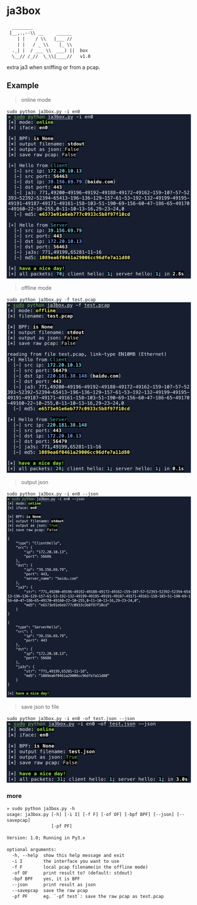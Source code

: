 # ja3box

```
  ________
 [__,.,--\\ __     ______
    | |    / \\   |___ //
    | |   / _ \\    |_ \\  
  ._| |  / ___ \\  ___) ||  box
  \__// /_//  \_\\|____//   v1.0
```


extra ja3 when sniffing or from a pcap.

## Example
> online mode

`sudo python ja3box.py -i en0`
![](/pics/online.png)

> offline mode

`sudo python ja3box.py -f test.pcap`
![](/pics/offline.png)

> output json

`sudo python ja3box.py -i en0 --json`
![](/pics/output-json.png)

> save json to file

`sudo python ja3box.py -i en0 -of test.json --json`
![](/pics/output-json-to-file.png)

### more
```
» sudo python ja3box.py -h
usage: ja3box.py [-h] [-i I] [-f F] [-of OF] [-bpf BPF] [--json] [--savepcap]
                 [-pf PF]

Version: 1.0; Running in Py3.x

optional arguments:
  -h, --help  show this help message and exit
  -i I        the interface you want to use
  -f F        local pcap filename(in the offline mode)
  -of OF      print result to? (default: stdout)
  -bpf BPF    yes, it is BPF
  --json      print result as json
  --savepcap  save the raw pcap
  -pf PF      eg. `-pf test`: save the raw pcap as test.pcap

```
